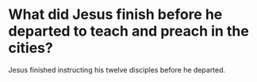 # What did Jesus finish before he departed to teach and preach in the cities?

Jesus finished instructing his twelve disciples before he departed.
